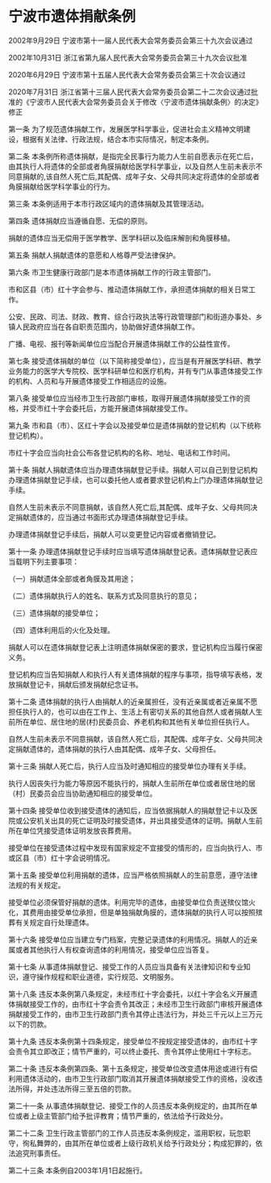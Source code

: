 # 宁波市遗体捐献条例

2002年9月29日 宁波市第十一届人民代表大会常务委员会第三十九次会议通过

2002年10月31日 浙江省第九届人民代表大会常务委员会第三十九次会议批准

2020年6月29日 宁波市第十五届人民代表大会常务委员会第三十次会议通过

2020年7月31日 浙江省第十三届人民代表大会常务委员会第二十二次会议通过批准的《宁波市人民代表大会常务委员会关于修改〈宁波市遗体捐献条例〉的决定》修正



第一条 为了规范遗体捐献工作，发展医学科学事业，促进社会主义精神文明建设，根据有关法律、行政法规，结合本市实际情况，制定本条例。

第二条 本条例所称遗体捐献，是指完全民事行为能力人生前自愿表示在死亡后，由其执行人将遗体的全部或者角膜捐献给医学科学事业，以及自然人生前未表示不同意捐献的,该自然人死亡后,其配偶、成年子女、父母共同决定将遗体的全部或者角膜捐献给医学科学事业的行为。

第三条 本条例适用于本市行政区域内的遗体捐献及其管理活动。

第四条 遗体捐献应当遵循自愿、无偿的原则。

捐献的遗体应当无偿用于医学教学、医学科研以及临床解剖和角膜移植。

第五条 捐献人捐献遗体的意愿和人格尊严受法律保护。

第六条 市卫生健康行政部门是本市遗体捐献工作的行政主管部门。

市和区县（市）红十字会参与、推动遗体捐献工作，承担遗体捐献的相关日常工作。

公安、民政、司法、财政、教育、综合行政执法等行政管理部门和街道办事处、乡镇人民政府应当在各自职责范围内，协助做好遗体捐献工作。

广播、电视、报刊等新闻单位应当配合开展遗体捐献工作的公益性宣传。

第七条 接受遗体捐献的单位（以下简称接受单位），应当是有开展医学科研、教学业务能力的医学大专院校、医学科研单位和医疗机构，并有专门从事遗体接受工作的机构、人员和与开展遗体接受工作相适应的设施。

第八条 接受单位应当经市卫生行政部门审核，取得开展遗体捐献接受工作的资格，并受市红十字会委托后，方能开展遗体捐献接受工作。

第九条 市和县（市）、区红十字会以及接受单位是遗体捐献的登记机构（以下统称登记机构）。

市红十字会应当向社会公布各登记机构的名称、地址、电话和工作时间。

第十条 捐献人捐献遗体应当办理遗体捐献登记手续。捐献人可以自己到登记机构办理遗体捐献登记手续，也可以委托他人或者要求登记机构上门办理遗体捐献登记手续。

自然人生前未表示不同意捐献，该自然人死亡后,其配偶、成年子女、父母共同决定捐献遗体的，应当通过书面形式办理遗体捐献登记手续。

办理遗体捐献登记手续后，捐献人可以变更登记内容或者撤销登记。

第十一条 办理遗体捐献登记手续时应当填写遗体捐献登记表。遗体捐献登记表应当载明下列主要事项：

（一）捐献遗体全部或者角膜及其用途；

（二）遗体捐献执行人的姓名、联系方式及同意执行的意见；

（三）遗体捐献的接受单位；

（四）遗体利用后的火化及处理。

捐献人可以在遗体捐献登记表上注明遗体捐献保密的要求，登记机构应当履行保密义务。

登记机构应当告知捐献人和执行人有关遗体捐献的程序与事项，指导填写表格，发放捐献登记卡，捐献后颁发捐献纪念证书。

第十二条 遗体捐献的执行人由捐献人的近亲属担任，没有近亲属或者近亲属不愿担任执行人的，也可以由在工作上、生活上有密切关系的其他自然人或者捐献人生前所在单位、居住地的居(村)民委员会、养老机构和其他有关单位担任执行人。

自然人生前未表示不同意捐献，该自然人死亡后，其配偶、成年子女、父母共同决定捐献遗体的，遗体捐献的执行人由其配偶、成年子女、父母担任。

第十三条 捐献人死亡后，执行人应当及时通知相应的接受单位办理有关手续。

执行人因丧失行为能力等原因不能执行的，捐献人生前所在单位或者居住地的居（村）民委员会应当协助通知相应的接受单位。

第十四条 接受单位收到接受遗体的通知后，应当依据捐献人的捐献登记卡以及医院或公安机关出具的死亡证明及时接受遗体，并出具接受遗体的证明。捐献人生前所在单位凭接受遗体证明发放丧葬费用。

接受单位在接受遗体过程中发现有国家规定不宜接受的情形的，应当向执行人、市或区县（市）红十字会说明情况。

第十五条 接受单位利用捐献的遗体，应当严格依照捐献人的生前意愿，遵守法律法规的有关规定。

接受单位必须保管好捐献的遗体。利用完毕的遗体，由接受单位负责送殡仪馆火化，其费用由接受单位承担，但是单独捐献角膜的，遗体捐献的执行人可以按照殡葬有关规定自行处理遗体。

第十六条 接受单位应当建立专门档案，完整记录遗体的利用情况。捐献人的近亲属或者其他执行人有权查询遗体的利用情况，接受单位应当答复。

第十七条 从事遗体捐献登记、接受工作的人员应当具备有关法律知识和专业知识，遵守操作规程和职业道德，实行规范、文明服务。

第十八条 违反本条例第八条规定，未经市红十字会委托，以红十字会名义开展遗体捐献接受工作的，由市红十字会责令其改正；未经市卫生行政部门审核开展遗体捐献接受工作的，由市卫生行政部门责令其停止违法行为，并处三千元以上三万元以下的罚款。

第十九条 违反本条例第十四条规定，接受单位不按规定接受遗体的，由市红十字会责令其立即改正；情节严重的，可以终止委托、责令其停止使用红十字标志。

第二十条 违反本条例第四条、第十五条规定，接受单位改变遗体用途或进行有偿利用遗体活动的，由市卫生行政部门取消其开展遗体捐献接受工作的资格，没收违法所得，并处违法所得三至五倍的罚款。

第二十一条 从事遗体捐献登记、接受工作的人员违反本条例规定的，由其所在单位或者上级主管部门给予批评教育；情节严重的，依法给予行政处分。

第二十二条 卫生行政主管部门的工作人员违反本条例规定，滥用职权，玩忽职守，徇私舞弊的，由其所在单位或者上级行政机关给予行政处分；构成犯罪的，依法追究刑事责任。

第二十三条 本条例自2003年1月1日起施行。